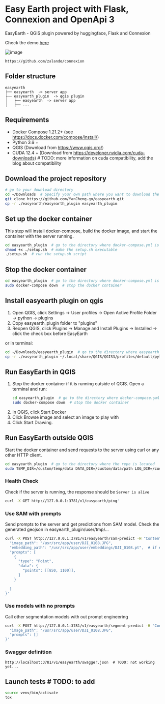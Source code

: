 # Easy Earth project with Flask, Connexion and OpenApi 3


EasyEarth - QGIS plugin powered by huggingface, Flask and Connexion 

Check the demo [here](https://drive.google.com/file/d/1AShHsXkYoBj4zltAGkdnzEfKp2GSFFeS/view)


![image](https://github.com/user-attachments/assets/1447e21f-6cb2-4917-8d06-ba9960b78d87)


```http
https://github.com/zalando/connexion
```

## Folder structure
```
easyearth
├── easyearth  -> server app
├── easyearth_plugin  -> qgis plugin
│   ├── easyearth  -> server app
│   ├── ...
```

## Requirements

* Docker Compose 1.21.2+ (see https://docs.docker.com/compose/install/)
* Python 3.6 +
* QGIS (Download from https://www.qgis.org/)
* CUDA 12.4 + (Download from https://developer.nvidia.com/cuda-downloads)  # TODO: more information on cuda compatibility, add the blog about compatibility

## Download the project repository
```bash
# go to your download directory
cd ~/Downloads  # Specify your own path where you want to download the code
git clone https://github.com/YanCheng-go/easyearth.git
cp -r ./easyearth/easyearth_plugin easyearth_plugin
```

## Set up the docker container
This step will install docker-compose, build the docker image, and start the container with the server running.
```bash
cd easyearth_plugin  # go to the directory where docker-compose.yml is located
chmod +x ./setup.sh  # make the setup.sh executable
./setup.sh  # run the setup.sh script
```

## Stop the docker container
```bash
cd easyearth_plugin  # go to the directory where docker-compose.yml is located
sudo docker-compose down  # stop the docker container
```

## Install easyearth plugin on qgis
1. Open QGIS, click Settings -> User profiles -> Open Active Profile Folder -> python -> plugins
2. Copy easyearth_plugin folder to "plugins"
3. Reopen QGIS, click Plugins -> Manage and Install Plugins -> Installed -> click the check box before EasyEarth

or in terminal:
```bash
cd ~/Downloads/easyearth_plugin  # go to the directory where easyearth_plugin is located
cp -r ./easyearth_plugin ~/.local/share/QGIS/QGIS3/profiles/default/python/plugins/  # copy the easyearth_plugin folder to the plugins directory
```

## Run EasyEarth in QGIS
1. Stop the docker container if it is running outside of QGIS. Open a terminal and run:
    ```bash
    cd easyearth_plugin  # go to the directory where docker-compose.yml is located
    sudo docker-compose down  # stop the docker container
    ```
2. In QGIS, click Start Docker
3. Click Browse image and select an image to play with 
4. Click Start Drawing.

## Run EasyEarth outside QGIS
Start the docker container and send requests to the server using curl or any other HTTP client.
```bash
cd easyearth_plugin  # go to the directory where the repo is located
sudo TEMP_DIR=/custom/temp/data DATA_DIR=/custom/data/path LOG_DIR=/custom/log/path MODEL_DIR=/custom/cache/path docker-compose up -d # start the container while mounting the custom directories.
```

### Health Check
Check if the server is running, the response should be `Server is alive`
```bash
curl -X GET http://127.0.0.1:3781/v1/easyearth/ping'
```
### Use SAM with prompts
Send prompts to the server and get predictions from SAM model. Check the generated geojson in easyearth_plugin/user/tmp/...
```bash
curl -X POST http://127.0.0.1:3781/v1/easyearth/sam-predict -H "Content-Type: application/json" -d '{
  "image_path": "/usr/src/app/user/DJI_0108.JPG",
  "embedding_path": "/usr/src/app/user/embeddings/DJI_0108.pt",  # if empty, the code will generate embeddings first
  "prompts": [
    {
      "type": "Point",
      "data": {
        "points": [[850, 1100]],
      }
    }  
                      
  ]            
}'
```
### Use models with no prompts
Call other segmentation models with out prompt engineering
```bash
curl -X POST http://127.0.0.1:3781/v1/easyearth/segment-predict -H "Content-Type: application/json" -d '{
  "image_path": "/usr/src/app/user/DJI_0108.JPG",
  "prompts": []
}'
```

### Swagger definition
```http
http://localhost:3781/v1/easyearth/swagger.json  # TODO: not working yet...
```

## Launch tests  # TODO: to add

```bash
source venv/bin/activate
tox
```
